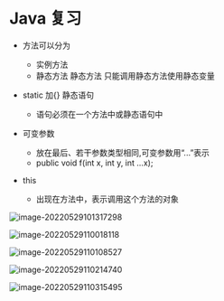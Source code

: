 # Java 复习

* 方法可以分为
  * 实例方法
  * 静态方法 静态方法 只能调用静态方法使用静态变量

* static 加{} 静态语句
  * 语句必须在一个方法中或静态语句中
* 可变参数
  * 放在最后、若干参数类型相同,可变参数用“...”表示
  * public void f(int x, int y, int ...x);
* this
  * 出现在方法中，表示调用这个方法的对象

![image-20220529101317298](C:\Users\lyn95\AppData\Roaming\Typora\typora-user-images\image-20220529101317298.png)

![image-20220529110018118](C:\Users\lyn95\AppData\Roaming\Typora\typora-user-images\image-20220529110018118.png)

![image-20220529110108527](C:\Users\lyn95\AppData\Roaming\Typora\typora-user-images\image-20220529110108527.png)

![image-20220529110214740](C:\Users\lyn95\AppData\Roaming\Typora\typora-user-images\image-20220529110214740.png)

![image-20220529110315495](C:\Users\lyn95\AppData\Roaming\Typora\typora-user-images\image-20220529110315495.png)